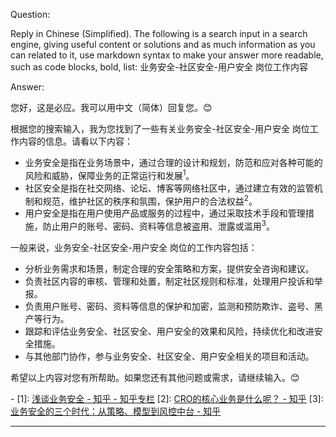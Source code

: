 Question:

Reply in Chinese (Simplified).
The following is a search input in a search engine, giving useful content or solutions and as much information as you can related to it, use markdown syntax to make your answer more readable, such as code blocks, bold, list:
业务安全-社区安全-用户安全 岗位工作内容

Answer:

您好，这是必应。我可以用中文（简体）回复您。😊

根据您的搜索输入，我为您找到了一些有关业务安全-社区安全-用户安全 岗位工作内容的信息。请看以下内容：

- 业务安全是指在业务场景中，通过合理的设计和规划，防范和应对各种可能的风险和威胁，保障业务的正常运行和发展<sup>1</sup>。
- 社区安全是指在社交网络、论坛、博客等网络社区中，通过建立有效的监管机制和规范，维护社区的秩序和氛围，保护用户的合法权益<sup>2</sup>。
- 用户安全是指在用户使用产品或服务的过程中，通过采取技术手段和管理措施，防止用户的账号、密码、资料等信息被盗用、泄露或滥用<sup>3</sup>。

一般来说，业务安全-社区安全-用户安全 岗位的工作内容包括：

- 分析业务需求和场景，制定合理的安全策略和方案，提供安全咨询和建议。
- 负责社区内容的审核、管理和处置，制定社区规则和标准，处理用户投诉和举报。
- 负责用户账号、密码、资料等信息的保护和加密，监测和预防欺诈、盗号、黑产等行为。
- 跟踪和评估业务安全、社区安全、用户安全的效果和风险，持续优化和改进安全措施。
- 与其他部门协作，参与业务安全、社区安全、用户安全相关的项目和活动。

希望以上内容对您有所帮助。如果您还有其他问题或需求，请继续输入。😊

\-
\[1]: [浅谈业务安全 - 知乎 - 知乎专栏](https://zhuanlan.zhihu.com/p/77018807)
\[2]: [CRO的核心业务是什么呢？ - 知乎](https://www.zhihu.com/question/415803915)
\[3]: [业务安全的三个时代：从策略、模型到风控中台 - 知乎](https://zhuanlan.zhihu.com/p/69038874)

<hr/>

